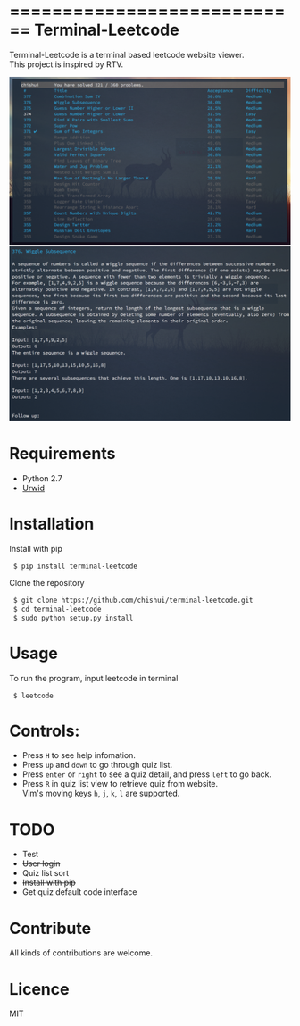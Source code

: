 ============================
Terminal-Leetcode
============================
Terminal-Leetcode is a terminal based leetcode website viewer.  
This project is inspired by RTV.

![alt text](screenshots/list.png "quiz list" )
![alt text](screenshots/detail.png "quiz detail")
# Requirements
- Python 2.7  
- [Urwid](https://github.com/urwid/urwid)

# Installation
Install with pip  
```
 $ pip install terminal-leetcode
```
Clone the repository  
```
 $ git clone https://github.com/chishui/terminal-leetcode.git  
 $ cd terminal-leetcode  
 $ sudo python setup.py install  
```
# Usage
To run the program, input leetcode in terminal    
```
 $ leetcode
```
# Controls:
- Press ``H`` to see help infomation.  
- Press ``up`` and ``down`` to go through quiz list.  
- Press ``enter`` or ``right`` to see a quiz detail, and press ``left`` to go back.  
- Press ``R`` in quiz list view to retrieve quiz from website.  
Vim's moving keys ``h``, ``j``, ``k``, ``l`` are supported.

# TODO
- Test
- ~~User login~~
- Quiz list sort
- ~~Install with pip~~
- Get quiz default code interface

# Contribute
All kinds of contributions are welcome.

# Licence
MIT

